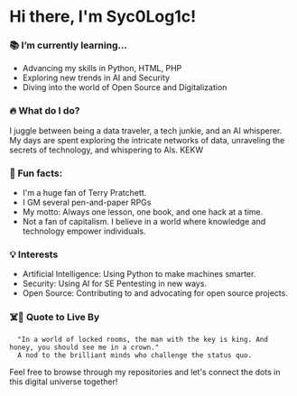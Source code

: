 # Hi there, I'm Syc0Log1c!

### 📚 I’m currently learning...
- Advancing my skills in Python, HTML, PHP
- Exploring new trends in AI and Security
- Diving into the world of Open Source and Digitalization

### 🔥 What do I do?
I juggle between being a data traveler, a tech junkie, and an AI whisperer. My days are spent exploring the intricate networks of data, unraveling the secrets of technology, and whispering to AIs. KEKW

### 👀 Fun facts:
- I'm a huge fan of Terry Pratchett.
- I GM several pen-and-paper RPGs
- My motto: Always one lesson, one book, and one hack at a time.
- Not a fan of capitalism. I believe in a world where knowledge and technology empower individuals.

### 💡 Interests
- Artificial Intelligence: Using Python to make machines smarter.
- Security: Using AI for SE Pentesting in new ways.
- Open Source: Contributing to and advocating for open source projects.

### ☠️👑 Quote to Live By
      
      "In a world of locked rooms, the man with the key is king. And honey, you should see me in a crown." 
      A nod to the brilliant minds who challenge the status quo.

Feel free to browse through my repositories and let's connect the dots in this digital universe together!

